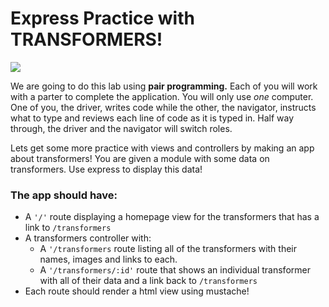 # Express Practice with TRANSFORMERS!

![](https://media.giphy.com/media/vEAPv4pslwGu4/giphy.gif)

We are going to do this lab using **pair programming.** Each of you will work with a parter to complete the application. You will only use *one* computer. One of you, the driver, writes code while the other, the navigator, instructs what to type and reviews each line of code as it is typed in. Half way through, the driver and the navigator will switch roles.

Lets get some more practice with views and controllers by making an app about transformers! You are given a module with some data on transformers. Use express to display this data!

### **The app should have:**

- A `'/'` route displaying a homepage view for the transformers that has a link to `/transformers`
- A transformers controller with:
  - A `'/transformers` route listing all of the transformers with their names, images and links to each.
  - A `'/transformers/:id'` route that shows an individual transformer with all of their data and a link back to `/transformers`
- Each route should render a html view using mustache!



